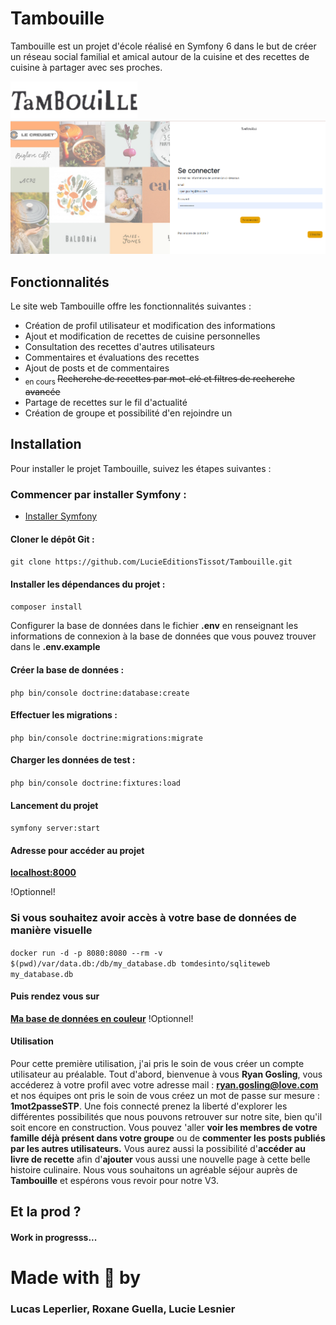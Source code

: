 # Tambouille

Tambouille est un projet d'école réalisé en Symfony 6 dans le but de créer un réseau social familial et amical autour de la cuisine et des recettes de cuisine à partager avec ses proches.

![Cover](https://github.com/LucieEditionsTissot/Tambouille/blob/main/public/assets/logo_tambouille.png)
![Cover](https://github.com/LucieEditionsTissot/Tambouille/blob/main/public/assets/tambouille.png)

## Fonctionnalités
Le site web Tambouille offre les fonctionnalités suivantes :

* Création de profil utilisateur et modification des informations
* Ajout et modification de recettes de cuisine personnelles
* Consultation des recettes d'autres utilisateurs
* Commentaires et évaluations des recettes
* Ajout de posts et de commentaires
* <sub>en cours </sub>~~Recherche de recettes par mot-clé et filtres de recherche avancée~~
* Partage de recettes sur le fil d'actualité
* Création de groupe et possibilité d'en rejoindre un


## Installation
Pour installer le projet Tambouille, suivez les étapes suivantes :

### Commencer par installer Symfony :

* [Installer Symfony](https://symfony.com/doc/current/setup.html#setting-up-an-existing-symfony-project)


#### Cloner le dépôt Git : 

``git clone https://github.com/LucieEditionsTissot/Tambouille.git``

#### Installer les dépendances du projet : 

``composer install``

Configurer la base de données dans le fichier **.env** en renseignant les informations de connexion à la base de données que vous pouvez trouver dans le **.env.example**

#### Créer la base de données : 

``php bin/console doctrine:database:create``

#### Effectuer les migrations : 

``php bin/console doctrine:migrations:migrate``

#### Charger les données de test : 

``php bin/console doctrine:fixtures:load ``

#### Lancement du projet
``symfony server:start``

#### Adresse pour accéder au projet 
**[localhost:8000](http://localhost:8000/login)**

!Optionnel!
 ### Si vous souhaitez avoir accès à votre base de données de manière visuelle

``docker run -d -p 8080:8080 --rm -v $(pwd)/var/data.db:/db/my_database.db tomdesinto/sqliteweb my_database.db``

#### Puis rendez vous sur 
**[Ma base de données en couleur](http://localhost:8080/)**
!Optionnel!

#### Utilisation
Pour cette première utilisation, j'ai pris le soin de vous créer un compte utilisateur au préalable.
Tout d'abord, bienvenue à vous **Ryan Gosling**, vous accéderez à votre profil avec votre adresse mail : **ryan.gosling@love.com** et nos équipes ont pris le soin de vous créez un mot de passe sur mesure : **1mot2passeSTP**.
Une fois connecté prenez la liberté d'explorer les différentes possibilités que nous pouvons retrouver sur notre site, bien qu'il soit encore en construction. Vous pouvez 'aller **voir les membres de votre famille déjà présent dans votre groupe** ou de **commenter les posts publiés par les autres utilisateurs.**
Vous aurez aussi la possibilité d'**accéder au livre de recette** afin d'**ajouter** vous aussi une nouvelle page à cette belle histoire culinaire.
Nous vous souhaitons un agréable séjour auprès de **Tambouille** et espérons vous revoir pour notre V3.

## Et la prod ?
#### **Work in progresss...**

# Made with :sparkling_heart: by
### Lucas Leperlier, Roxane Guella, Lucie Lesnier



